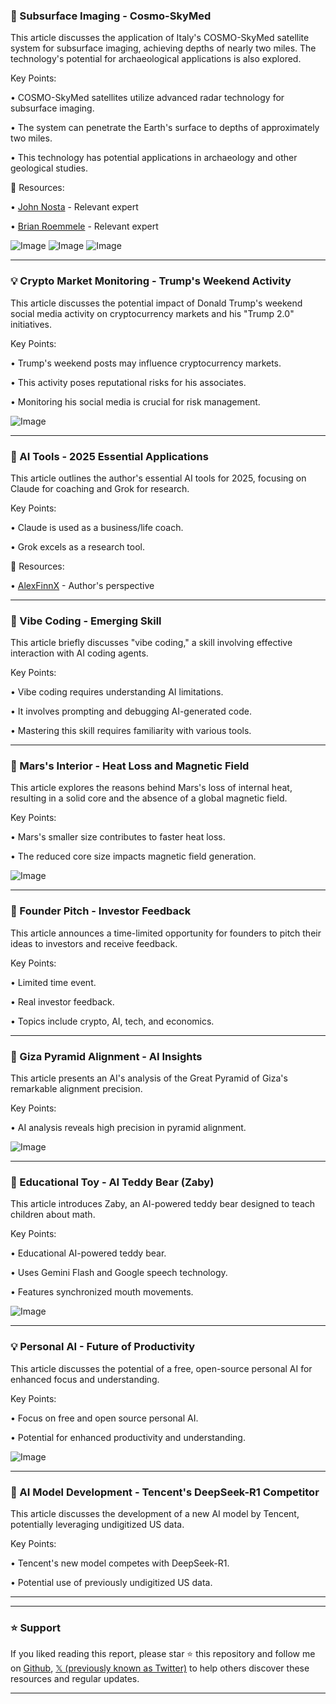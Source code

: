 ### 🤖 Subsurface Imaging - Cosmo-SkyMed

This article discusses the application of Italy's COSMO-SkyMed satellite system for subsurface imaging, achieving depths of nearly two miles.  The technology's potential for archaeological applications is also explored.

Key Points:

•  COSMO-SkyMed satellites utilize advanced radar technology for subsurface imaging.


•  The system can penetrate the Earth's surface to depths of approximately two miles.


•  This technology has potential applications in archaeology and other geological studies.


🔗 Resources:

• [John Nosta](https://x.com/JohnNosta) -  Relevant expert


• [Brian Roemmele](https://x.com/BrianRoemmele) -  Relevant expert


![Image](https://pbs.twimg.com/media/Gmp4UXmbAAAOzC8?format=jpg&name=small)
![Image](https://pbs.twimg.com/media/Gmp4UXkb0AASosG?format=jpg&name=small)
![Image](https://pbs.twimg.com/media/GmpKQkHaAAAepIh?format=jpg&name=240x240)


---

### 💡 Crypto Market Monitoring - Trump's Weekend Activity

This article discusses the potential impact of Donald Trump's weekend social media activity on cryptocurrency markets and his "Trump 2.0" initiatives.

Key Points:

•  Trump's weekend posts may influence cryptocurrency markets.


•  This activity poses reputational risks for his associates.


•  Monitoring his social media is crucial for risk management.


![Image](https://pbs.twimg.com/media/GmwxcdSbsAAIb0L?format=jpg&name=small)


---

### 🚀 AI Tools - 2025 Essential Applications

This article outlines the author's essential AI tools for 2025, focusing on Claude for coaching and Grok for research.

Key Points:

•  Claude is used as a business/life coach.


•  Grok excels as a research tool.


🔗 Resources:

• [AlexFinnX](https://x.com/AlexFinnX) -  Author's perspective


---

### 🤖 Vibe Coding - Emerging Skill

This article briefly discusses "vibe coding," a skill involving effective interaction with AI coding agents.

Key Points:

•  Vibe coding requires understanding AI limitations.


•  It involves prompting and debugging AI-generated code.


•  Mastering this skill requires familiarity with various tools.


---

### 🤖 Mars's Interior - Heat Loss and Magnetic Field

This article explores the reasons behind Mars's loss of internal heat, resulting in a solid core and the absence of a global magnetic field.

Key Points:

•  Mars's smaller size contributes to faster heat loss.


•  The reduced core size impacts magnetic field generation.


![Image](https://pbs.twimg.com/media/Gmvj_z4acAAv8PN?format=jpg&name=small)


---

### 🚀 Founder Pitch - Investor Feedback

This article announces a time-limited opportunity for founders to pitch their ideas to investors and receive feedback.

Key Points:

•  Limited time event.


•  Real investor feedback.


•  Topics include crypto, AI, tech, and economics.



---

### 🤖 Giza Pyramid Alignment - AI Insights

This article presents an AI's analysis of the Great Pyramid of Giza's remarkable alignment precision.


Key Points:

•  AI analysis reveals high precision in pyramid alignment.


![Image](https://pbs.twimg.com/media/GmtFk1XawAA6p_x?format=jpg&name=small)


---

### 🚀 Educational Toy - AI Teddy Bear (Zaby)

This article introduces Zaby, an AI-powered teddy bear designed to teach children about math.

Key Points:

•  Educational AI-powered teddy bear.


•  Uses Gemini Flash and Google speech technology.


•  Features synchronized mouth movements.


![Image](https://pbs.twimg.com/ext_tw_video_thumb/1903679227133906944/pu/img/U96q4sY9nGz1rrbV.jpg)


---

### 💡 Personal AI - Future of Productivity

This article discusses the potential of a free, open-source personal AI for enhanced focus and understanding.

Key Points:

•  Focus on free and open source personal AI.


•  Potential for enhanced productivity and understanding.


![Image](https://pbs.twimg.com/amplify_video_thumb/1901998961487233024/img/M9_MrIx0aIiiBhIU?format=jpg&name=240x240)


---

### 🤖 AI Model Development - Tencent's DeepSeek-R1 Competitor

This article discusses the development of a new AI model by Tencent, potentially leveraging undigitized US data.

Key Points:

•  Tencent's new model competes with DeepSeek-R1.


•  Potential use of previously undigitized US data.



---


---

### ⭐️ Support

If you liked reading this report, please star ⭐️ this repository and follow me on [Github](https://github.com/Drix10), [𝕏 (previously known as Twitter)](https://x.com/DRIX_10_) to help others discover these resources and regular updates.

---